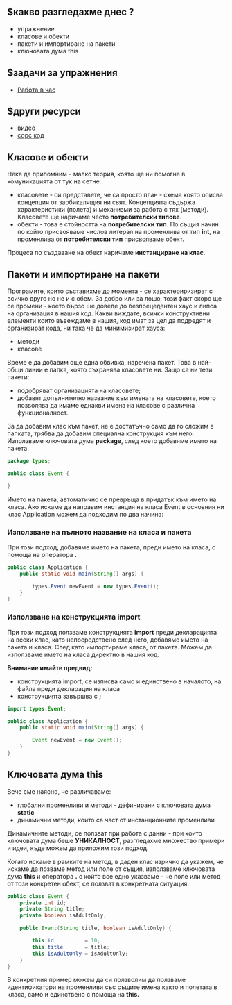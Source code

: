 ## $какво разгледахме днес ?
- упражнение
- класове и обекти
- пакети и импортиране на пакети
- ключовата дума this
## $задачи за упражнения
- [Работа в час](https://github.com/mihail-petrov/netit-webdev-java/tree/master/22-23/%40semester_1/week-09-1/cw)

## $други ресурси
- [видео](https://drive.google.com/file/d/19lL2ur_ZadXTPJYBbKqgXPenXYLltcpb/view?usp=sharing)
- [сорс код](https://github.com/mihail-petrov/netit-webdev-java/tree/master/22-23/%40semester_1/week-09-1/source)

## Класове и обекти
Нека да припомним - малко теория, която ще ни помогне в комуникацията от тук на сетне:
- класовете - си представете, че са просто план - схема която описва концепция от заобикалящия ни свят. Концепцията съдържа характеристики (полета) и механизми за работа с тях (методи). Класовете ще наричаме често **потребителски типове**.
- обекти - това е стойността на **потребителски тип**. По същия начин по който присвояваме числов литерал на променлива от тип **int**, на променлива от **потребителски тип** присвояваме обект. 

Процеса по създаване на обект наричаме **инстанциране на клас**.

## Пакети и импортиране на пакети

Програмите, които съставихме до момента - се характериризират с всичко друго но не и с обем. За добро или за лошо, този факт скоро ще се промени - което бързо ще доведе до безпрецедентен хаус и липса на организация в нашия код. Какви виждате, всички конструктивни елементи които въвеждаме в нашия, код имат за цел да подредят и организират кода, ни така че да минимизират хауса:
- методи
- класове

Време е да добавим още една обвивка, наречена пакет. Това в най-общи линии е папка, която съхранява класовете ни. Защо са ни тези пакети:
- подобряват организацията на класовете;
- добавят допълнително название към имената на класовете, което позволява да имаме еднакви имена на класове с различна функционалност.

За да добавим клас към пакет, не е достатъчно само да го сложим в папката, трябва да добавим специална конструкция към него. Използваме ключовата дума **package**, след което добавяме името на пакета.

```java
package types;

public class Event {

}
```

Името на пакета, автоматично се превръща в придатък към името на класа. Ако искаме да направим инстанция на класа Event в основния ни клас Application можем да подходим по два начина:

### Използване на пълното название на класа и пакета 

При този подход, добавяме името на пакета, преди името на класа, с помоща на оператора **.**


```java
public class Application {
    public static void main(String[] args) {

        types.Event newEvent = new types.Event();
    }
}
```

### Използване на конструкцията **import**

При този подход ползваме конструкцията **import** преди декларацията на всеки клас, като непосредствено след него, добавяме името на пакета и класа. След като импортираме класа, от пакета. Можем да използваме името на класа директно в нашия код.

**Внимание имайте предвид:** 
- конструкцията import, се изписва само и единствено в началото, на файла преди декларация на класа
- конструкцията завършва с **;**

```java
import types.Event;

public class Application {
    public static void main(String[] args) {

        Event newEvent = new Event();
    }
}
```

## Ключовата дума this

Вече сме наясно, че различаваме:
- глобални променливи и методи - дефинирани с ключовата дума **static**
- динамични методи, които са част от инстанционните променливи

Динамичните методи, се ползват при работа с данни - при които ключовата дума беше **УНИКАЛНОСТ**, разгледахме множество примери и идеи, къде можем да приложим този подход.

Когато искаме в рамките на метод, в даден клас изрично да укажем, че искаме да позваме метод или поле от същия, използваме ключовата дума **this** и оператора **.** с който все едно указваме - че поле или метод от този конкретен обект, се ползват в конкретната ситуация. 

```java
public class Event {
    private int id;
    private String title;
    private boolean isAdultOnly;

    public Event(String title, boolean isAdultOnly) {

        this.id          = 10;
        this.title       = title;
        this.isAdultOnly = isAdultOnly;
    }
}
```

В конкретния пример можем да си ползволим да ползваме идентификатори на променливи със същите имена както и полетата в класа, само и единствено с помоща на **this.**
